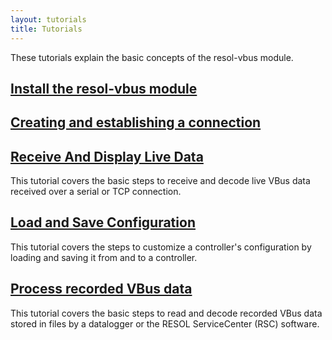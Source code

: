 ```yaml
---
layout: tutorials
title: Tutorials
---
```


These tutorials explain the basic concepts of the resol-vbus module.


## [Install the resol-vbus module](installation-tutorial.html)


## [Creating and establishing a connection](connection-tutorial.html)


## [Receive And Display Live Data](live-data-tutorial.html)

This tutorial covers the basic steps to receive and decode live VBus data received over a serial or TCP connection.


## [Load and Save Configuration](customizer-tutorial.html)

This tutorial covers the steps to customize a controller's configuration by loading and saving it from and to a controller.


## [Process recorded VBus data](vbus-recording-converter-tutorial.html)

This tutorial covers the basic steps to read and decode recorded VBus data stored in files by a datalogger or the RESOL ServiceCenter (RSC) software.

